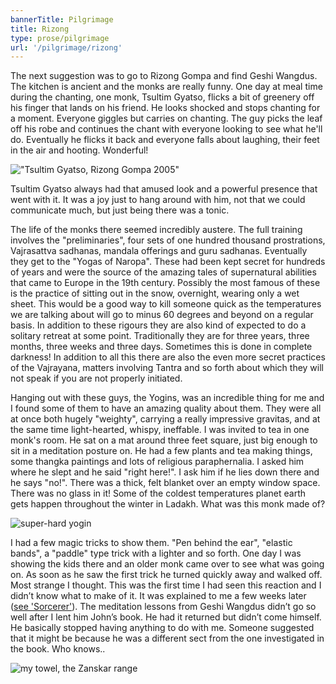 ```yaml
---
bannerTitle: Pilgrimage
title: Rizong
type: prose/pilgrimage
url: '/pilgrimage/rizong'
---
```


The next suggestion was to go to Rizong Gompa and find Geshi
Wangdus. The kitchen is ancient and the monks are really funny. One
day at meal time during the chanting, one monk, Tsultim Gyatso,
flicks a bit of greenery off his finger that lands on his friend. He
looks shocked and stops chanting for a moment. Everyone giggles but
carries on chanting. The guy picks the leaf off his robe and
continues the chant with everyone looking to see what he'll do.
Eventually he flicks it back and everyone falls about laughing,
their feet in the air and hooting. Wonderful!

!["Tsultim Gyatso, Rizong Gompa 2005"](/images/pilg1/pilg12.jpg "Tsultim Gyatso, Rizong Gompa 2005")

Tsultim Gyatso always had that amused look and a powerful presence
that went with it. It was a joy just to hang around with him, not
that we could communicate much, but just being there was a tonic.

The life of the monks there seemed incredibly austere. The full training
involves the "preliminaries", four sets of one hundred thousand prostrations,
Vajrasattva sadhanas, mandala offerings and guru sadhanas. Eventually they get
to the "Yogas of Naropa". These had been kept secret for hundreds of years and
were the source of the amazing tales of supernatural abilities that came to
Europe in the 19th century. Possibly the most famous of these is the practice
of sitting out in the snow, overnight, wearing only a wet sheet. This would be
a good way to kill someone quick as the temperatures we are talking about will
go to minus 60 degrees and beyond on a regular basis. In addition to these
rigours they are also kind of expected to do a solitary retreat at some point.
Traditionally they are for three years, three months, three weeks and three
days. Sometimes this is done in complete darkness! In addition to all this
there are also the even more secret practices of the Vajrayana, matters
involving Tantra and so forth about which they will not speak if you are not
properly initiated. 

Hanging out with these guys, the Yogins, was an incredible
thing for me and I found some of them to have an amazing quality about them.
They were all at once both hugely "weighty", carrying a really impressive
gravitas, and at the same time light-hearted, whispy, ineffable. I was invited
to tea in one monk's room. He sat on a mat around three feet square, just big
enough to sit in a meditation posture on. He had a few plants and tea making
things, some thangka paintings and lots of religious paraphernalia. I asked him
where he slept and he said "right here!". I ask him if he lies down there and
he says "no!". There was a thick, felt blanket over an empty window space.
There was no glass in it! Some of the coldest temperatures planet earth gets
happen throughout the winter in Ladakh. What was this monk made of?

![super-hard yogin](/images/pilg1/dscn0067.jpg)

I had a few magic tricks to show them. "Pen behind the ear", "elastic bands", a
"paddle" type trick with a lighter and so forth. One day I was showing the kids
there and an older monk came over to see what was going on. As soon as he saw
the first trick he turned quickly away and walked off. Most strange I thought.
This was the first time I had seen this reaction and I didn’t know what to make
of it. It was explained to me a few weeks later ([see 'Sorcerer'](/pages/prose/pilgrimage/090-sorcerer.html)). The meditation
lessons from Geshi Wangdus didn’t go so well after I lent him John’s book. He
had it returned but didn’t come himself. He basically stopped having anything
to do with me. Someone suggested that it might be because he was a different
sect from the one investigated in the book. Who knows..

![my towel, the Zanskar range](/images/pilg1/rizong.jpg)
